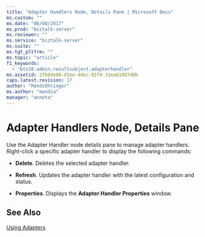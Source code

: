 ```yaml
---
title: "Adapter Handlers Node, Details Pane | Microsoft Docs"
ms.custom: ""
ms.date: "06/08/2017"
ms.prod: "biztalk-server"
ms.reviewer: ""
ms.service: "biztalk-server"
ms.suite: ""
ms.tgt_pltfrm: ""
ms.topic: "article"
f1_keywords: 
  - "bts10.admin.resultsobject.adapterhandler"
ms.assetid: 2fb0de60-d3ee-4dec-82f8-32ea61897d0b
caps.latest.revision: 17
author: "MandiOhlinger"
ms.author: "mandia"
manager: "anneta"
---
```

# Adapter Handlers Node, Details Pane
Use the Adapter Handler node details pane to manage adapter handlers. Right-click a specific adapter handler to display the following commands:  
  
-   **Delete**. Deletes the selected adapter handler.  
  
-   **Refresh**. Updates the adapter handler with the latest configuration and status.  
  
-   **Properties**. Displays the **Adapter Handler Properties** window.  
  
## See Also  
 [Using Adapters](../core/using-adapters.md)